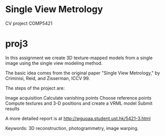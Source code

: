 # Single View Metrology
CV project COMP5421
# proj3
In this assignment we create 3D texture-mapped models from a single image using the single view modeling method.

The basic idea comes from the original paper "Single View Metrology," by Criminisi, Reid, and Zisserman, ICCV 99.

The steps of the project are:

Image acquisition
Calculate vanishing points
Choose reference points
Compute textures and 3-D positions and create a VRML model
Submit results

A more detailed report is at http://wguoaa.student.ust.hk/5421-3.html

Keywords: 3D reconstruction, photogrammetry, image warping.
